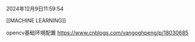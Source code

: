 2024年12月9日11:59:54

[[MACHINE LEARNING]]


opencv基础环境配置
https://www.cnblogs.com/vangoghpeng/p/18030685

